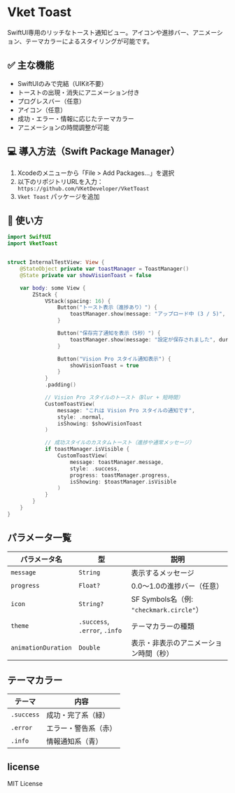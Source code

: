# Vket Toast

SwiftUI専用のリッチなトースト通知ビュー。アイコンや進捗バー、アニメーション、テーマカラーによるスタイリングが可能です。

## ✅ 主な機能

- SwiftUIのみで完結（UIKit不要）
- トーストの出現・消失にアニメーション付き
- プログレスバー（任意）
- アイコン（任意）
- 成功・エラー・情報に応じたテーマカラー
- アニメーションの時間調整が可能

## 💻 導入方法（Swift Package Manager）

1. Xcodeのメニューから「File > Add Packages...」を選択
2. 以下のリポジトリURLを入力：
 ` https://github.com/VKetDeveloper/VketToast`
3. `Vket Toast` パッケージを追加

## 🔧 使い方

```swift
import SwiftUI
import VketToast


struct InternalTestView: View {
    @StateObject private var toastManager = ToastManager()
    @State private var showVisionToast = false

    var body: some View {
        ZStack {
            VStack(spacing: 16) {
                Button("トースト表示（進捗あり）") {
                    toastManager.show(message: "アップロード中 (3 / 5)", progress: 0.6)
                }

                Button("保存完了通知を表示（5秒）") {
                    toastManager.show(message: "設定が保存されました", duration: 5)
                }

                Button("Vision Pro スタイル通知表示") {
                    showVisionToast = true
                }
            }
            .padding()

            // Vision Pro スタイルのトースト（Blur + 短時間）
            CustomToastView(
                message: "これは Vision Pro スタイルの通知です",
                style: .normal,
                isShowing: $showVisionToast
            )

            // 成功スタイルのカスタムトースト（進捗や通常メッセージ）
            if toastManager.isVisible {
                CustomToastView(
                    message: toastManager.message,
                    style: .success,
                    progress: toastManager.progress,
                    isShowing: $toastManager.isVisible
                )
            }
        }
    }
}


```
## パラメータ一覧
| パラメータ名              | 型                             | 説明                                   |
| ------------------- | ----------------------------- | ------------------------------------ |
| `message`           | `String`                      | 表示するメッセージ                            |
| `progress`          | `Float?`                      | 0.0〜1.0の進捗バー（任意）                     |
| `icon`              | `String?`                     | SF Symbols名（例: `"checkmark.circle"`） |
| `theme`             | `.success`, `.error`, `.info` | テーマカラーの種類                            |
| `animationDuration` | `Double`                      | 表示・非表示のアニメーション時間（秒）                  |

## テーマカラー
| テーマ        | 内容         |
| ---------- | ---------- |
| `.success` | 成功・完了系（緑）  |
| `.error`   | エラー・警告系（赤） |
| `.info`    | 情報通知系（青）   |

## license
MIT License
